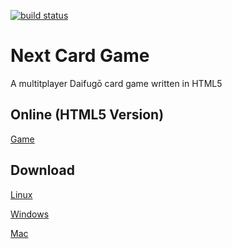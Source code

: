 [![build status](https://git.et.tc/Jan/next-card-game/badges/master/build.svg)](https://builds.et.tc/next-card-game)
# Next Card Game
A multitplayer Daifugō card game written in HTML5

## Online (HTML5 Version)

[Game](https://builds.et.tc/next-card-game/master-html5/)


## Download
[Linux](https://builds.et.tc/next-card-game/master-linux64.zip)

[Windows](https://builds.et.tc/next-card-game/master-win64.zip)

[Mac](https://builds.et.tc/next-card-game/master-osx64.zip)